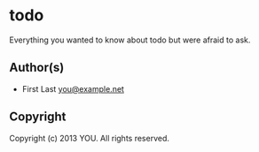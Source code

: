 # todo #

Everything you wanted to know about todo but were afraid to ask.

## Author(s) ##

* First Last <you@example.net>

## Copyright ##

Copyright (c) 2013 YOU.  All rights reserved.
